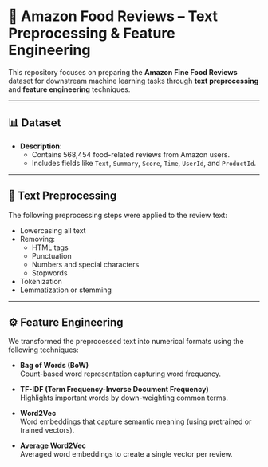 # 🍴 Amazon Food Reviews – Text Preprocessing & Feature Engineering

This repository focuses on preparing the **Amazon Fine Food Reviews** dataset for downstream machine learning tasks through **text preprocessing** and **feature engineering** techniques.

---

## 📊 Dataset

- **Description**: 
  - Contains 568,454 food-related reviews from Amazon users.
  - Includes fields like `Text`, `Summary`, `Score`, `Time`, `UserId`, and `ProductId`.

---

## 🧹 Text Preprocessing

The following preprocessing steps were applied to the review text:

- Lowercasing all text
- Removing:
  - HTML tags
  - Punctuation
  - Numbers and special characters
  - Stopwords
- Tokenization
- Lemmatization or stemming

---

## ⚙️ Feature Engineering

We transformed the preprocessed text into numerical formats using the following techniques:

- **Bag of Words (BoW)**  
  Count-based word representation capturing word frequency.

- **TF-IDF (Term Frequency-Inverse Document Frequency)**  
  Highlights important words by down-weighting common terms.

- **Word2Vec**  
  Word embeddings that capture semantic meaning (using pretrained or trained vectors).

- **Average Word2Vec**  
  Averaged word embeddings to create a single vector per review.


